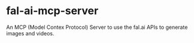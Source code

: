 # fal-ai-mcp-server
An MCP (Model Contex Protocol) Server to use the fal.ai APIs to generate images and videos.
